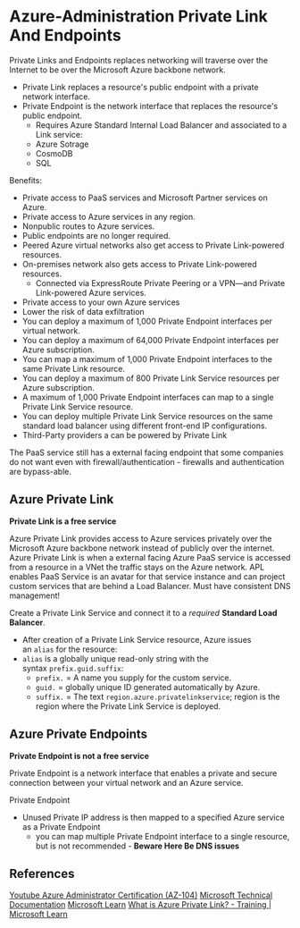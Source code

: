 # Azure-Administration Private Link And Endpoints

Private Links and Endpoints replaces networking will traverse over the Internet to be over the Microsoft Azure backbone network.

- Private Link replaces a resource's public endpoint with a private network interface.
- Private Endpoint is the network interface that replaces the resource's public endpoint.
	- Requires Azure Standard Internal Load Balancer and associated to a Link service:
	- Azure Sotrage
	- CosmoDB
	- SQL

Benefits:
- Private access to PaaS services and Microsoft Partner services on Azure.
- Private access to Azure services in any region.
- Nonpublic routes to Azure services.
- Public endpoints are no longer required.
- Peered Azure virtual networks also get access to Private Link-powered resources.
- On-premises network also gets access to Private Link-powered resources.
	- Connected via ExpressRoute Private Peering or a VPN—and Private Link-powered Azure services.
- Private access to your own Azure services
- Lower the risk of data exfiltration
- You can deploy a maximum of 1,000 Private Endpoint interfaces per virtual network.
- You can deploy a maximum of 64,000 Private Endpoint interfaces per Azure subscription.
- You can map a maximum of 1,000 Private Endpoint interfaces to the same Private Link resource.
- You can deploy a maximum of 800 Private Link Service resources per Azure subscription.
- A maximum of 1,000 Private Endpoint interfaces can map to a single Private Link Service resource.
- You can deploy multiple Private Link Service resources on the same standard load balancer using different front-end IP configurations.
- Third-Party providers a can be powered by Private Link

The PaaS service still has a external facing endpoint that some companies do not want even with firewall/authentication - firewalls and authentication are bypass-able. 

## Azure Private Link

**Private Link is a free service**

Azure Private Link provides access to Azure services privately over the Microsoft Azure backbone network instead of publicly over the internet. Azure Private Link is when a external facing Azure PaaS service is accessed from a resource in a VNet the traffic stays on the Azure network. APL enables PaaS Service is an avatar for that service instance and can project custom services that are behind a Load Balancer. Must have consistent DNS management!

Create a Private Link Service and connect it to a *required* **Standard Load Balancer**.
- After creation of a Private Link Service resource, Azure issues an `alias` for the resource:
- `alias` is a globally unique read-only string with the syntax `prefix.guid.suffix`:
	- `prefix.` = A name you supply for the custom service.
	- `guid.` = globally unique ID generated automatically by Azure.
	- `suffix.` = The text `region.azure.privatelinkservice`; region is the region where the Private Link Service is deployed.

## Azure Private Endpoints

**Private Endpoint is not a free service**

Private Endpoint is a network interface that enables a private and secure connection between your virtual network and an Azure service. 

Private Endpoint 
- Unused Private IP address is then mapped to a specified Azure service as a Private Endpoint 
	- you can map multiple Private Endpoint interface to a single resource, but is not recommended - **Beware Here Be DNS issues**   

## References

[Youtube Azure Administrator Certification (AZ-104)](https://www.youtube.com/watch?v=10PbGbTUSAg&t=14542s)
[Microsoft Technical Documentation](https://learn.microsoft.com/en-us/docs/)
[Microsoft Learn](https://learn.microsoft.com/en-us/)
[What is Azure Private Link? - Training | Microsoft Learn](https://learn.microsoft.com/en-us/training/modules/introduction-azure-private-link/2-what-is-azure-private-link)